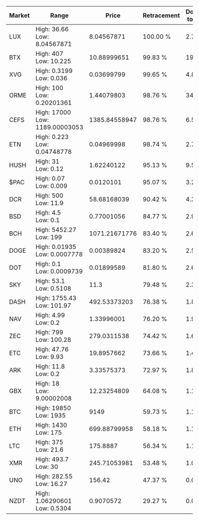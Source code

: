 | Market | Range | Price| Retracement | Doubles to 50% |
| --- | --- | --- | --- | --- |
| LUX | High: 36.66<br />Low: 8.04567871 | 8.04567871 | 100.00 % | 2.78 |
| BTX | High: 407<br />Low: 10.225 | 10.88999651 | 99.83 % | 19.16 |
| XVG | High: 0.3199<br />Low: 0.036 | 0.03699799 | 99.65 % | 4.81 |
| ORME | High: 100<br />Low: 0.20201361 | 1.44079803 | 98.76 % | 34.77 |
| CEFS | High: 17000<br />Low: 1189.00003053 | 1385.84558947 | 98.76 % | 6.56 |
| ETN | High: 0.223<br />Low: 0.04748778 | 0.04969998 | 98.74 % | 2.72 |
| HUSH | High: 31<br />Low: 0.12 | 1.62240122 | 95.13 % | 9.59 |
| $PAC | High: 0.07<br />Low: 0.009 | 0.0120101 | 95.07 % | 3.29 |
| DCR | High: 500<br />Low: 11.9 | 58.68168039 | 90.42 % | 4.36 |
| BSD | High: 4.5<br />Low: 0.1 | 0.77001056 | 84.77 % | 2.99 |
| BCH | High: 5452.27<br />Low: 199 | 1071.21671776 | 83.40 % | 2.64 |
| DOGE | High: 0.01935<br />Low: 0.0007778 | 0.00389824 | 83.20 % | 2.58 |
| DOT | High: 0.1<br />Low: 0.0009739 | 0.01899589 | 81.80 % | 2.66 |
| SKY | High: 53.1<br />Low: 0.5108 | 11.3 | 79.48 % | 2.37 |
| DASH | High: 1755.43<br />Low: 101.97 | 492.53373203 | 76.38 % | 1.89 |
| NAV | High: 4.99<br />Low: 0.2 | 1.33996001 | 76.20 % | 1.94 |
| ZEC | High: 799<br />Low: 100.28 | 279.0311538 | 74.42 % | 1.61 |
| ETC | High: 47.76<br />Low: 9.93 | 19.8957662 | 73.66 % | 1.45 |
| ARK | High: 11.8<br />Low: 0.2 | 3.33575373 | 72.97 % | 1.80 |
| GBX | High: 18<br />Low: 9.00002008 | 12.23254809 | 64.08 % | 1.10 |
| BTC | High: 19850<br />Low: 1935 | 9149 | 59.73 % | 1.19 |
| ETH | High: 1430<br />Low: 175 | 699.88799958 | 58.18 % | 1.15 |
| LTC | High: 375<br />Low: 21.6 | 175.8887 | 56.34 % | 1.13 |
| XMR | High: 493.7<br />Low: 30 | 245.71053981 | 53.48 % | 1.07 |
| UNO | High: 282.55<br />Low: 16.27 | 156.42 | 47.37 % | 0.00 |
| NZDT | High: 1.06290601<br />Low: 0.5304 | 0.9070572 | 29.27 % | 0.00 |
